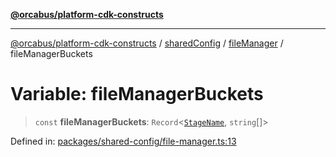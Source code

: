 [**@orcabus/platform-cdk-constructs**](../../../../../../README.md)

***

[@orcabus/platform-cdk-constructs](../../../../../../README.md) / [sharedConfig](../../../README.md) / [fileManager](../README.md) / fileManagerBuckets

# Variable: fileManagerBuckets

> `const` **fileManagerBuckets**: `Record`\<[`StageName`](../../account/type-aliases/StageName.md), `string`[]\>

Defined in: [packages/shared-config/file-manager.ts:13](https://github.com/OrcaBus/platform-cdk-constructs/blob/main/packages/shared-config/file-manager.ts#L13)
